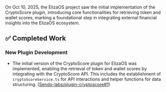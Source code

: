 On Oct 10, 2025, the ElizaOS project saw the initial implementation of the CryptoScore plugin, introducing core functionalities for retrieving token and wallet scores, marking a foundational step in integrating external financial insights into the ElizaOS ecosystem.

## ✅ Completed Work
### New Plugin Development
- The initial version of the CryptoScore plugin for ElizaOS was implemented, enabling the retrieval of token and wallet scores by integrating with the CryptoScore API. This includes the establishment of `cryptoScoreService.ts` for API interactions and helper functions for data structuring. ([Sendo-labs/plugin-cryptoscore#1](https://github.com/Sendo-labs/plugin-cryptoscore/pull/1))
